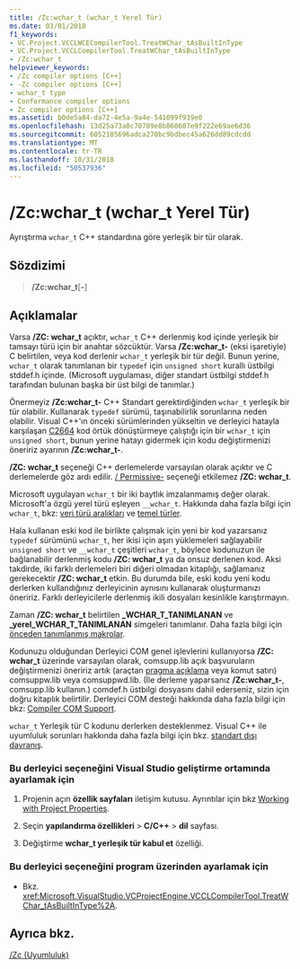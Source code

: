 ```yaml
---
title: /Zc:wchar_t (wchar_t Yerel Tür)
ms.date: 03/01/2018
f1_keywords:
- VC.Project.VCCLWCECompilerTool.TreatWChar_tAsBuiltInType
- VC.Project.VCCLCompilerTool.TreatWChar_tAsBuiltInType
- /Zc:wchar_t
helpviewer_keywords:
- /Zc compiler options [C++]
- -Zc compiler options [C++]
- wchar_t type
- Conformance compiler options
- Zc compiler options [C++]
ms.assetid: b0de5a84-da72-4e5a-9a4e-541099f939e0
ms.openlocfilehash: 13d25a73a0c70789e8b860607e9f222e69ae6d36
ms.sourcegitcommit: 6052185696adca270bc9bdbec45a626dd89cdcdd
ms.translationtype: MT
ms.contentlocale: tr-TR
ms.lasthandoff: 10/31/2018
ms.locfileid: "50537936"
---
```

# <a name="zcwchart-wchart-is-native-type"></a>/Zc:wchar_t (wchar_t Yerel Tür)

Ayrıştırma `wchar_t` C++ standardına göre yerleşik bir tür olarak.

## <a name="syntax"></a>Sözdizimi

> **/Zc:wchar_t**[**-**]

## <a name="remarks"></a>Açıklamalar

Varsa **/ZC: wchar_t** açıktır, `wchar_t` C++ derlenmiş kod içinde yerleşik bir tamsayı türü için bir anahtar sözcüktür. Varsa **/Zc:wchar_t-** (eksi işaretiyle) C belirtilen, veya kod derlenir `wchar_t` yerleşik bir tür değil. Bunun yerine, `wchar_t` olarak tanımlanan bir `typedef` için `unsigned short` kurallı üstbilgi stddef.h içinde. (Microsoft uygulaması, diğer standart üstbilgi stddef.h tarafından bulunan başka bir üst bilgi de tanımlar.)

Önermeyiz **/Zc:wchar_t-** C++ Standart gerektirdiğinden `wchar_t` yerleşik bir tür olabilir. Kullanarak `typedef` sürümü, taşınabilirlik sorunlarına neden olabilir. Visual C++'ın önceki sürümlerinden yükseltin ve derleyici hatayla karşılaşan [C2664](../../error-messages/compiler-errors-2/compiler-error-c2664.md) kod örtük dönüştürmeye çalıştığı için bir `wchar_t` için `unsigned short`, bunun yerine hatayı gidermek için kodu değiştirmenizi öneririz ayarının **/Zc:wchar_t-**.

**/ZC: wchar_t** seçeneği C++ derlemelerde varsayılan olarak açıktır ve C derlemelerde göz ardı edilir. [/ Permissive-](permissive-standards-conformance.md) seçeneği etkilemez **/ZC: wchar_t**.

Microsoft uygulayan `wchar_t` bir iki baytlık imzalanmamış değer olarak. Microsoft'a özgü yerel türü eşleyen `__wchar_t`. Hakkında daha fazla bilgi için `wchar_t`, bkz: [veri türü aralıkları](../../cpp/data-type-ranges.md) ve [temel türler](../../cpp/fundamental-types-cpp.md).

Hala kullanan eski kod ile birlikte çalışmak için yeni bir kod yazarsanız `typedef` sürümünü `wchar_t`, her ikisi için aşırı yüklemeleri sağlayabilir `unsigned short` ve `__wchar_t` çeşitleri `wchar_t`, böylece kodunuzun ile bağlanabilir derlenmiş kodu **/ZC: wchar_t** ya da onsuz derlenen kod. Aksi takdirde, iki farklı derlemeleri biri diğeri olmadan kitaplığı, sağlamanız gerekecektir **/ZC: wchar_t** etkin. Bu durumda bile, eski kodu yeni kodu derlerken kullandığınız derleyicinin aynısını kullanarak oluşturmanızı öneririz. Farklı derleyicilerle derlenmiş ikili dosyaları kesinlikle karıştırmayın.

Zaman **/ZC: wchar_t** belirtilen  **\_WCHAR\_T\_TANIMLANAN** ve  **\_yerel\_WCHAR\_T\_TANIMLANAN** simgeleri tanımlanır. Daha fazla bilgi için [önceden tanımlanmış makrolar](../../preprocessor/predefined-macros.md).

Kodunuzu olduğundan Derleyici COM genel işlevlerini kullanıyorsa **/ZC: wchar_t** üzerinde varsayılan olarak, comsupp.lib açık başvuruların değiştirmenizi öneririz artık (araçtan [pragma açıklama](../../preprocessor/comment-c-cpp.md) veya komut satırı) comsuppw.lib veya comsuppwd.lib. (İle derleme yaparsanız **/Zc:wchar_t-**, comsupp.lib kullanın.) comdef.h üstbilgi dosyasını dahil ederseniz, sizin için doğru kitaplık belirtilir. Derleyici COM desteği hakkında daha fazla bilgi için bkz: [Compiler COM Support](../../cpp/compiler-com-support.md).

`wchar_t` Yerleşik tür C kodunu derlerken desteklenmez. Visual C++ ile uyumluluk sorunları hakkında daha fazla bilgi için bkz. [standart dışı davranış](../../cpp/nonstandard-behavior.md).

### <a name="to-set-this-compiler-option-in-the-visual-studio-development-environment"></a>Bu derleyici seçeneğini Visual Studio geliştirme ortamında ayarlamak için

1. Projenin açın **özellik sayfaları** iletişim kutusu. Ayrıntılar için bkz [Working with Project Properties](../../ide/working-with-project-properties.md).

1. Seçin **yapılandırma özellikleri** > **C/C++** > **dil** sayfası.

1. Değiştirme **wchar_t yerleşik tür kabul et** özelliği.

### <a name="to-set-this-compiler-option-programmatically"></a>Bu derleyici seçeneğini program üzerinden ayarlamak için

- Bkz. <xref:Microsoft.VisualStudio.VCProjectEngine.VCCLCompilerTool.TreatWChar_tAsBuiltInType%2A>.

## <a name="see-also"></a>Ayrıca bkz.

[/Zc (Uyumluluk)](../../build/reference/zc-conformance.md)<br/>
